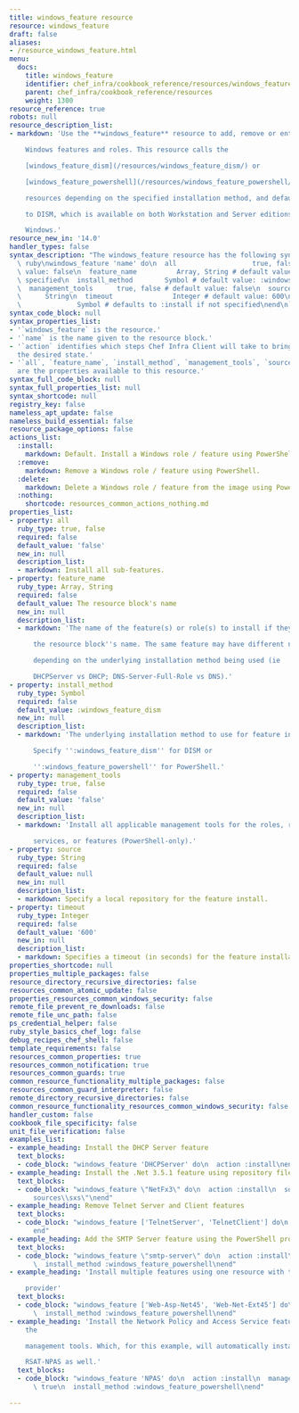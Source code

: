 ```yaml
---
title: windows_feature resource
resource: windows_feature
draft: false
aliases:
- /resource_windows_feature.html
menu:
  docs:
    title: windows_feature
    identifier: chef_infra/cookbook_reference/resources/windows_feature windows_feature
    parent: chef_infra/cookbook_reference/resources
    weight: 1300
resource_reference: true
robots: null
resource_description_list:
- markdown: 'Use the **windows_feature** resource to add, remove or entirely delete

    Windows features and roles. This resource calls the

    [windows_feature_dism](/resources/windows_feature_dism/) or

    [windows_feature_powershell](/resources/windows_feature_powershell/)

    resources depending on the specified installation method, and defaults

    to DISM, which is available on both Workstation and Server editions of

    Windows.'
resource_new_in: '14.0'
handler_types: false
syntax_description: "The windows_feature resource has the following syntax:\n\n```\
  \ ruby\nwindows_feature 'name' do\n  all                   true, false # default\
  \ value: false\n  feature_name          Array, String # default value: 'name' unless\
  \ specified\n  install_method        Symbol # default value: :windows_feature_dism\n\
  \  management_tools      true, false # default value: false\n  source          \
  \      String\n  timeout               Integer # default value: 600\n  action  \
  \              Symbol # defaults to :install if not specified\nend\n```"
syntax_code_block: null
syntax_properties_list:
- '`windows_feature` is the resource.'
- '`name` is the name given to the resource block.'
- '`action` identifies which steps Chef Infra Client will take to bring the node into
  the desired state.'
- '`all`, `feature_name`, `install_method`, `management_tools`, `source`, and `timeout`
  are the properties available to this resource.'
syntax_full_code_block: null
syntax_full_properties_list: null
syntax_shortcode: null
registry_key: false
nameless_apt_update: false
nameless_build_essential: false
resource_package_options: false
actions_list:
  :install:
    markdown: Default. Install a Windows role / feature using PowerShell.
  :remove:
    markdown: Remove a Windows role / feature using PowerShell.
  :delete:
    markdown: Delete a Windows role / feature from the image using PowerShell.
  :nothing:
    shortcode: resources_common_actions_nothing.md
properties_list:
- property: all
  ruby_type: true, false
  required: false
  default_value: 'false'
  new_in: null
  description_list:
  - markdown: Install all sub-features.
- property: feature_name
  ruby_type: Array, String
  required: false
  default_value: The resource block's name
  new_in: null
  description_list:
  - markdown: 'The name of the feature(s) or role(s) to install if they differ from

      the resource block''s name. The same feature may have different names

      depending on the underlying installation method being used (ie

      DHCPServer vs DHCP; DNS-Server-Full-Role vs DNS).'
- property: install_method
  ruby_type: Symbol
  required: false
  default_value: :windows_feature_dism
  new_in: null
  description_list:
  - markdown: 'The underlying installation method to use for feature installation.

      Specify '':windows_feature_dism'' for DISM or

      '':windows_feature_powershell'' for PowerShell.'
- property: management_tools
  ruby_type: true, false
  required: false
  default_value: 'false'
  new_in: null
  description_list:
  - markdown: 'Install all applicable management tools for the roles, role

      services, or features (PowerShell-only).'
- property: source
  ruby_type: String
  required: false
  default_value: null
  new_in: null
  description_list:
  - markdown: Specify a local repository for the feature install.
- property: timeout
  ruby_type: Integer
  required: false
  default_value: '600'
  new_in: null
  description_list:
  - markdown: Specifies a timeout (in seconds) for the feature installation.
properties_shortcode: null
properties_multiple_packages: false
resource_directory_recursive_directories: false
resources_common_atomic_update: false
properties_resources_common_windows_security: false
remote_file_prevent_re_downloads: false
remote_file_unc_path: false
ps_credential_helper: false
ruby_style_basics_chef_log: false
debug_recipes_chef_shell: false
template_requirements: false
resources_common_properties: true
resources_common_notification: true
resources_common_guards: true
common_resource_functionality_multiple_packages: false
resources_common_guard_interpreter: false
remote_directory_recursive_directories: false
common_resource_functionality_resources_common_windows_security: false
handler_custom: false
cookbook_file_specificity: false
unit_file_verification: false
examples_list:
- example_heading: Install the DHCP Server feature
  text_blocks:
  - code_block: "windows_feature 'DHCPServer' do\n  action :install\nend"
- example_heading: Install the .Net 3.5.1 feature using repository files on DVD
  text_blocks:
  - code_block: "windows_feature \"NetFx3\" do\n  action :install\n  source \"d:\\\
      sources\\sxs\"\nend"
- example_heading: Remove Telnet Server and Client features
  text_blocks:
  - code_block: "windows_feature ['TelnetServer', 'TelnetClient'] do\n  action :remove\n\
      end"
- example_heading: Add the SMTP Server feature using the PowerShell provider
  text_blocks:
  - code_block: "windows_feature \"smtp-server\" do\n  action :install\n  all true\n\
      \  install_method :windows_feature_powershell\nend"
- example_heading: 'Install multiple features using one resource with the PowerShell

    provider'
  text_blocks:
  - code_block: "windows_feature ['Web-Asp-Net45', 'Web-Net-Ext45'] do\n  action :install\n\
      \  install_method :windows_feature_powershell\nend"
- example_heading: 'Install the Network Policy and Access Service feature, including
    the

    management tools. Which, for this example, will automatically install

    RSAT-NPAS as well.'
  text_blocks:
  - code_block: "windows_feature 'NPAS' do\n  action :install\n  management_tools\
      \ true\n  install_method :windows_feature_powershell\nend"

---
```

